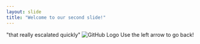 ```yaml
---
layout: slide
title: "Welcome to our second slide!"
---
```

"that really escalated quickly" 
![GitHub Logo](/images/logo.png)
Use the left arrow to go back!
